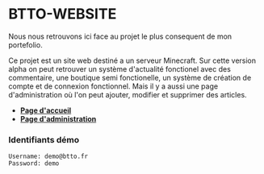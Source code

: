 # BTTO-WEBSITE

Nous nous retrouvons ici face au projet le plus consequent de mon portefolio. 

Ce projet est un site web destiné a un serveur Minecraft. Sur cette version alpha on peut retrouver un système d'actualité fonctionel avec des commentaire, une boutique semi fonctionelle, un système de création de compte et de connexion fonctionnel. 
Mais il y a aussi une page d'administration où l'on peut ajouter, modifier et supprimer des articles.

  - [__Page d'accueil__](http://btto.fr:8000/#/)
  - [__Page d'administration__](http://btto.fr:8000/admin#/)

### Identifiants démo
  ```
  Username: demo@btto.fr
  Password: demo
  ```
